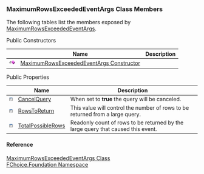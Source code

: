 ﻿### MaximumRowsExceededEventArgs Class Members

The following tables list the members exposed by [MaximumRowsExceededEventArgs](fcSDK~FChoice.Foundation.MaximumRowsExceededEventArgs.md).

Public Constructors

|   | Name | Description |
| --- | --- | --- |
| ![Public Constructor](dotnetimages/publicConstructor.png) | [MaximumRowsExceededEventArgs Constructor](fcSDK~FChoice.Foundation.MaximumRowsExceededEventArgs~_ctor.md) |   |



Public Properties

|   | Name | Description |
| --- | --- | --- |
| ![Public Property](dotnetimages/publicProperty.png) | [CancelQuery](fcSDK~FChoice.Foundation.MaximumRowsExceededEventArgs~CancelQuery.md) | When set to **true** the query will be canceled.   |
| ![Public Property](dotnetimages/publicProperty.png) | [RowsToReturn](fcSDK~FChoice.Foundation.MaximumRowsExceededEventArgs~RowsToReturn.md) | This value will control the number of rows to be returned from a large query.   |
| ![Public Property](dotnetimages/publicProperty.png) | [TotalPossibleRows](fcSDK~FChoice.Foundation.MaximumRowsExceededEventArgs~TotalPossibleRows.md) | Readonly count of rows to be returned by the large query that caused this event.   |





#### Reference

[MaximumRowsExceededEventArgs Class](fcSDK~FChoice.Foundation.MaximumRowsExceededEventArgs.md)  
[FChoice.Foundation Namespace](fcSDK~FChoice.Foundation_namespace.md)